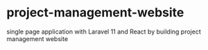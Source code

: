 # project-management-website
single page application with Laravel 11 and React by building  project management website
